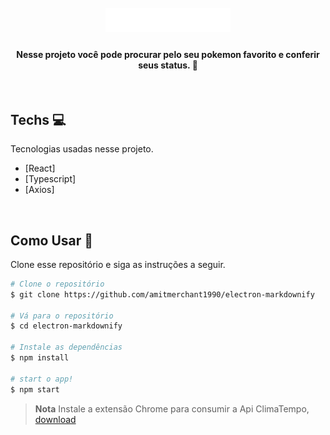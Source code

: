 
<h1 align="center">
 <br>
 <img src="src/assets/logo-teste.svg" alt=" Ímpar " width="200"></a>
</h1>

<h4 align="center"> Nesse projeto você pode procurar pelo seu pokemon favorito e conferir seus status. 🚀</h4>
<br />

## Techs 💻
Tecnologias usadas nesse projeto.

- [React] 
- [Typescript]
- [Axios]

<br />

## Como Usar 📂
Clone esse repositório e siga as instruções a seguir.

```bash
# Clone o repositório
$ git clone https://github.com/amitmerchant1990/electron-markdownify

# Vá para o repositório
$ cd electron-markdownify

# Instale as dependências
$ npm install

# start o app!
$ npm start
```

> **Nota**
> Instale a extensão Chrome para consumir a Api ClimaTempo, 
[download](https://chrome.google.com/webstore/detail/allow-cors-access-control/lhobafahddgcelffkeicbaginigeejlf)

